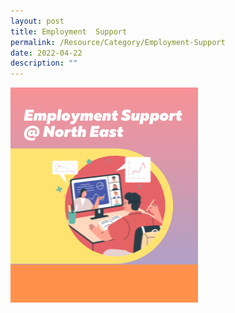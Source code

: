 ```yaml
---
layout: post
title: Employment  Support
permalink: /Resource/Category/Employment-Support
date: 2022-04-22
description: ""
---
```

![Employment Support @ North East](/images/HomePage/Employment%20Support.png)